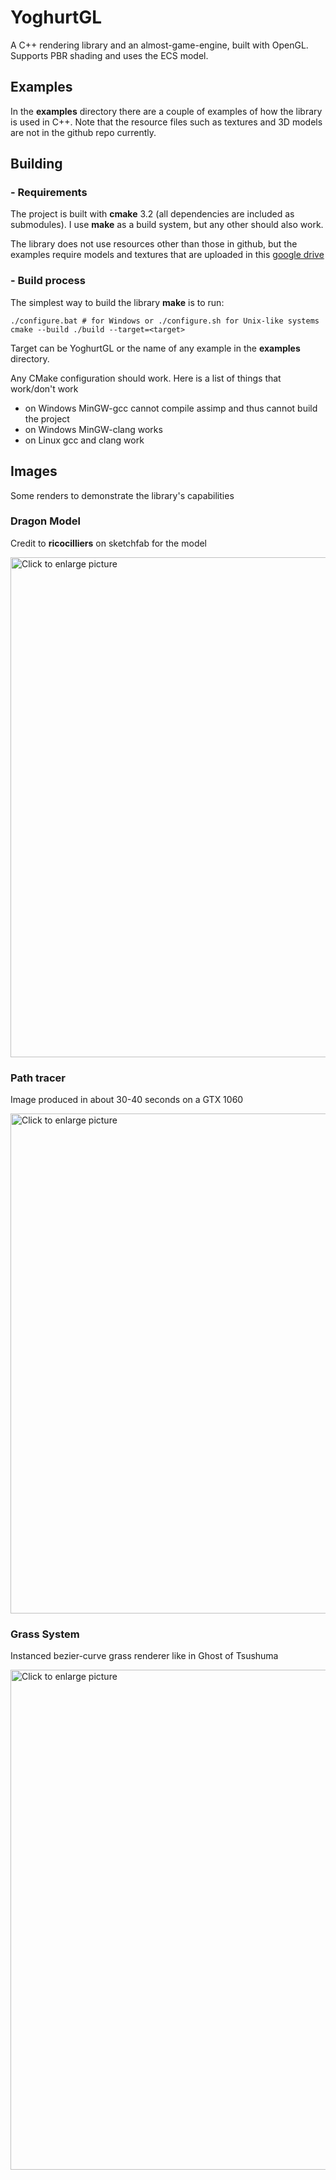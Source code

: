 # YoghurtGL

A C++ rendering library and an almost-game-engine, built with OpenGL. Supports PBR shading and uses the ECS model.

## Examples

In the **examples** directory there are a couple of examples of how the library is used in C++. Note that the resource files such as textures and 3D models are not in the github repo currently.

## Building

### - Requirements

The project is built with **cmake** 3.2 (all dependencies are included as submodules).
I use **make** as a build system, but any other should also work. 

The library does not use resources other than those in github, but the examples require models and textures that are uploaded in this [google drive](https://drive.google.com/drive/folders/1VeFO-2s8SJ-MM6P98POKNqDr74to_VAX?usp=share_link)

### - Build process

The simplest way to build the library **make** is to run:
```
./configure.bat # for Windows or ./configure.sh for Unix-like systems
cmake --build ./build --target=<target>
```
Target can be YoghurtGL or the name of any example in the **examples** directory.

Any CMake configuration should work. Here is a list of things that work/don't work
 - on Windows MinGW-gcc cannot compile assimp and thus cannot build the project
 - on Windows MinGW-clang works
 - on Linux gcc and clang work

## Images
Some renders to demonstrate the library's capabilities

### Dragon Model
Credit to **ricocilliers** on sketchfab for the model

<a href="https://drive.google.com/uc?export=view&id=1gTfoDRnjRbrKdWHwY5qHUAdUvYiD2Z5A"><img src="https://drive.google.com/uc?export=view&id=1gTfoDRnjRbrKdWHwY5qHUAdUvYiD2Z5A" style="width: 800px; max-width: 100%; height: auto" title="Click to enlarge picture" /></a>


### Path tracer
Image produced in about 30-40 seconds on a GTX 1060

<a href="https://drive.google.com/uc?export=view&id=1Nxj9I452-T5ziNONsY4iTGvq9hLVFz7l"><img src="https://drive.google.com/uc?export=view&id=1Nxj9I452-T5ziNONsY4iTGvq9hLVFz7l" style="width: 800px; max-width: 100%; height: auto" title="Click to enlarge picture" /></a>

### Grass System
Instanced bezier-curve grass renderer like in Ghost of Tsushuma

<a href="https://drive.google.com/uc?export=view&id=1bpw34GJFpkKzEFdXmH5SXQhMn_ghzdkT"><img src="https://drive.google.com/uc?export=view&id=1bpw34GJFpkKzEFdXmH5SXQhMn_ghzdkT" style="width: 800px; max-width: 100%; height: auto" title="Click to enlarge picture" /></a>

